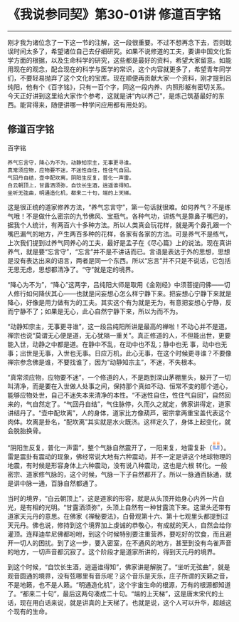 # 《我说参同契》第30-01讲 修道百字铭

------

刚才我为诸位念了一下这一节的注解，这一段很重要。不过不想再念下去，否则耽误时间太多了，希望诸位自己去仔细研究。如果不说修道的工夫，要讲中国文化哲学方面的根据，以及生命科学的研究，这些都是最好的资料，希望大家留意。如能用现在的观念，配合现在的科学与医学的常识，这个内容就更多了，希望青年同学们，不要轻易抛弃了这个文化的宝库。现在顺便再贡献大家一个资料，刚才提到吕纯阳，他有个《百字铭》，只有一百个字，同这一段内养、内照形躯有密切关系。今天正好讲到这里给大家作个参考，这就是讲“内以养己”，是炼己筑基最好的东西。能背得来，随便讲哪一种学问应用都有用处的。

## 修道百字铭

百字铭

```
养气忘言守，降心为不为，动静知宗主，无事更寻谁。
真常须应物，应物要不迷，不迷性自住，性住气自回。
气回丹自结，壶中配坎离，阴阳生反复，普化一声雷。
白云朝顶上，甘露洒须弥，自饮长生酒，逍遥谁得知。
坐听无弦曲，明通造化机，都来二十句，端的上天梯。
```

这是很正统的道家修养方法，“养气忘言守”，第一句话就很难。如何养气？不是练气哦！不是做什么密宗的九节佛风、宝瓶气。各种气功，讲练气是靠鼻子嘴巴的，据我个人统计，有两百六十多种方法。所以人类真会玩花样，就是两个鼻孔跟一个嘴巴漏气的地方，产生两百多种的花样，各家有各家的方法。可是养气不是练气，上次我们提到过养气同养心的工夫，最好是孟子在《尽心篇》上的说法。现在真讲养气，就是要“忘言守”，“忘言”并不是不讲话而已。言语是表达于外的思想，思想是没有表达出来的语言，两者是同一个东西。所以“忘言”并不只是不说话，它包括无思无虑，思想都清净了。“守”就是定的境界。

“降心为不为”，“降心”这两字，吕纯阳大师是取用《金刚经》中须菩提问佛——切人修行如何降伏其心——也就是问妄想心怎么样宁静下来。把妄想心宁静下来就是降心，好像是用力做有为的工夫。其实这个有为就是无为，有意把妄想心宁静，反而宁静不了；如果是无心，此心自然宁静下来，所以为而不为。

“动静知宗主，无事更寻谁”，这一段吕纯阳所讲是最高的禅啦！不动心并不是道。禅宗也说“莫谓无心便是道，无心犹隔一重关”。真正修道的人，不但能出世，更要能入世，动静之中都是道。在静中不乱，在动中也不乱；静中也无 事，动中也无事；出世是无事，入世也无事。日应万机，此心无事，在这个时候更寻谁？不要像禅宗参念佛是谁，不要找谁了，因为“动静知宗主”，不迷，不失根本。

“真常须应物，应物要不迷”，一个修道的人，不是跑到深山茅棚里头，躲开了一切叫清净，而是要在入世做人处事之间，保持那个真如不动、恒常不变的那个道心，能够应物处世，自己不迷失本来清净的本性。“不迷性自住，性住气自回”，自然回来的，气自然定了。“气回丹自结”，气住脉停，久而久之就定，佛家讲得定，道家讲结丹了。“壶中配坎离”，人的身体，道家比方像葫芦，密宗拿两重宝盖代表这个肉体。坎离是卦名，“配坎离”其实就是水火既济。这样定久了，身体上起变化，就会脱胎换骨。

“阴阳生反复，普化一声雷”，整个气脉自然震开了，一阳来复，地雷复卦（![img](%E4%BF%AE%E9%81%93%E7%99%BE%E5%AD%97%E9%93%AD/gua24.png)）。雷是震卦有震动的现象，佛经常说大地有六种震动，并不一定是讲这个地球物理的地震，有时候是形容身体上六种震动，没有说八种震动，这也是六根 转化。一般密宗、道家修气脉的，这个时候，气脉一下子自然都开了。所以一脉通百脉通，就是讲中脉一通，百脉自然都通了。

当时的境界，“白云朝顶上”，这是道家的形容，就是从头顶开始身心内外一片白光，是有相的光明。“甘露洒须弥”，头顶上自然有一种甘露流下来。这里头还带有道家天元丹的意思。在佛家《禅秘要法》，白骨观第十六、第十七观里头都提到过天元丹。佛也说，修持到这个境界加上虔诚的恭敬心，有成就的天人，自然会给你灌顶。连释迪牟尼佛都吩咐，到这个时候特别要注重营养，要吃好的饮食，而且避开一切人的困扰。到了这一步，要入密室，在不通风的地方，甚至到没有鸟雀声音的地方，一切声音都沉寂了。这个阶段才是道家所讲的，得到天元丹的境界。

到这个时候，“自饮长生酒，逍遥谁得知”，佛家讲是解脱了。“坐听无弦曲”，就是观音圆通的境界，没有弦哪里有音乐呢？这个音乐是天乐，庄子所谓的天籁之音，不是地籁，也不是人籁。“明通造化机”，这个宇宙生命的根源，万有的根源都知道了。“都来二十句”，最后这两句凑成二十句。“端的上天梯”，这是唐末宋代的土话，现在用白话来说，就是讲真的上天梯了。也就是说，这个人可以升华，超越这个现有的生命。